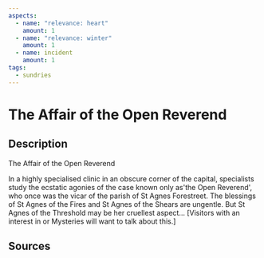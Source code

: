 ```yaml
---
aspects: 
  - name: "relevance: heart"
    amount: 1
  - name: "relevance: winter"
    amount: 1
  - name: incident
    amount: 1
tags:
  - sundries
---
```

# The Affair of the Open Reverend
## Description
The Affair of the Open Reverend

In a highly specialised clinic in an obscure corner of the capital, specialists study the ecstatic agonies of the case known only as'the Open Reverend', who once was the vicar of the parish of St Agnes Forestreet. The blessings of St Agnes of the Fires and St Agnes of the Shears are ungentle. But St Agnes of the Threshold may be her cruellest aspect...  [Visitors with an interest in <sprite name=heart> or <sprite name=winter> Mysteries will want to talk about this.]
## Sources


